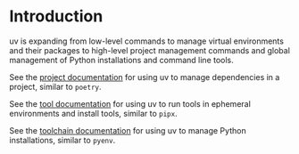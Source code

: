 # Introduction

uv is expanding from low-level commands to manage virtual environments and their packages to high-level project management commands and global management of Python installations and command line tools.

See the [project documentation](projects.md) for using uv to manage dependencies in a project, similar to `poetry`.

See the [tool documentation](tools.md) for using uv to run tools in ephemeral environments and install tools, similar to `pipx`.

See the [toolchain documentation](toolchains.md) for using uv to manage Python installations, similar to `pyenv`.
